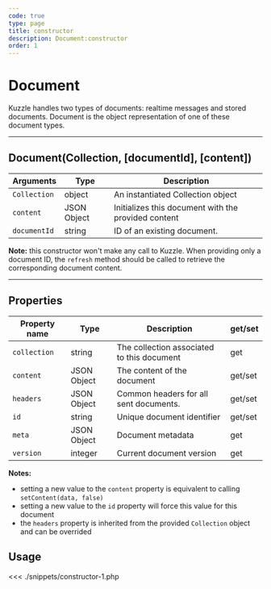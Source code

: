 ```yaml
---
code: true
type: page
title: constructor
description: Document:constructor
order: 1
---
```


# Document

Kuzzle handles two types of documents: realtime messages and stored documents. Document is the object representation of one of these document types.

---

## Document(Collection, [documentId], [content])

| Arguments    | Type        | Description                                         |
| ------------ | ----------- | --------------------------------------------------- |
| `Collection` | object      | An instantiated Collection object                   |
| `content`    | JSON Object | Initializes this document with the provided content |
| `documentId` | string      | ID of an existing document.                         |

**Note:** this constructor won't make any call to Kuzzle. When providing only a document ID, the `refresh` method should be called to retrieve the corresponding document content.

---

## Properties

| Property name | Type        | Description                                     | get/set |
| ------------- | ----------- | ----------------------------------------------- | ------- |
| `collection`  | string      | The collection associated to this document | get     |
| `content`     | JSON Object | The content of the document                     | get/set |
| `headers`     | JSON Object | Common headers for all sent documents.          | get/set |
| `id`          | string      | Unique document identifier                      | get/set |
| `meta`        | JSON Object | Document metadata                               | get     |
| `version`     | integer     | Current document version                        | get     |

**Notes:**

- setting a new value to the `content` property is equivalent to calling `setContent(data, false)`
- setting a new value to the `id` property will force this value for this document
- the `headers` property is inherited from the provided `Collection` object and can be overrided

## Usage

<<< ./snippets/constructor-1.php
